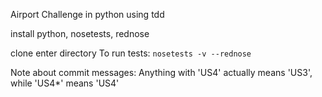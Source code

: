 Airport Challenge in python using tdd


install python, nosetests, rednose

clone
enter directory
To run tests:
  ```nosetests -v --rednose```


Note about commit messages:
  Anything with 'US4' actually means 'US3', while 'US4*' means 'US4'
